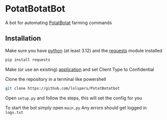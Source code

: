 # PotatBotatBot
A bot for automating [PotatBotat](https://potat.app) farming commands

## Installation
Make sure you have [python](https://www.python.org/downloads/) (at least 3.12) and the [requests](https://pypi.org/project/requests/) module installed
```bash
pip install requests
```

Make (or use an existing) [application](https://dev.twitch.tv/console/apps) and set Client Type to Confidential

Clone the repository in a terminal like powershell
```bash
git clone https://github.com/lolspers/PotatBotatbot
```

Open `setup.py` and follow the steps, this will set the config for you

To start the bot simply open `main.py`
Any errors should get logged in `logs.txt`